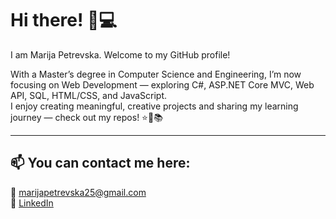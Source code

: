 # Hi there! 👋💻
I am Marija Petrevska. Welcome to my GitHub profile!

With a Master’s degree in Computer Science and Engineering, I’m now focusing on Web Development — exploring C#, ASP.NET Core MVC, Web API, SQL, HTML/CSS, and JavaScript.  
I enjoy creating meaningful, creative projects and sharing my learning journey — check out my repos! ⭐🌸📚

---

## 📫 You can contact me here:

💌 [marijapetrevska25@gmail.com](mailto:yourname@email.com)  
💼 [LinkedIn](www.linkedin.com/in/marijapetrevska)
